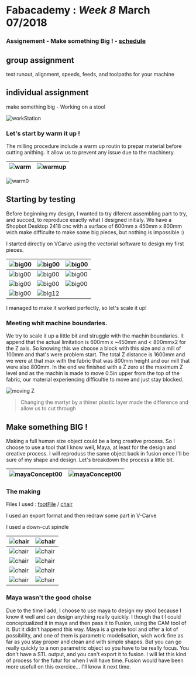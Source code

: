 # Fabacademy : *Week 8* **March 07/2018**

### Assignement - Make something Big ! - [schedule](http://academy.cba.mit.edu/classes/computer_machining/index.html)


## group assignment
  test runout, alignment, speeds, feeds, and toolpaths for your machine
## individual assignment
  make something big - Working on a stool


![workStation](assets\img\week8\cnc00.jpg)

### Let's start by warm it up !

The milling procedure include a warm up routin to prepar material before cutting anithing. It allow us to prevent any issue due to the machinery.

| ![warm](assets\img\week8\warm01.png) | ![warmup](assets\img\week8\warm00.png) |
| --- | --- |

![warm0](assets\img\week8\warm00.jpg)

## Starting by testing

Before beginning my design, I wanted to try diferent assembling part to try, and succed, to reproduce exactly what I designed initialy. We have a Shopbot Desktop 2418 cnc with a surface of 600mm x 450mm x 800mm wich make difficulte to make some big pieces, but nothing is impossible :)

I started directly on VCarve using the vectorial software to design my first pieces.

| ![big00](assets\img\week8\big00.png) | ![big00](assets\img\week8\big01.png) | ![big00](assets\img\week8\big02.jpg) |
| --- | --- | --- |
| ![big00](assets\img\week8\big03.jpg) | ![big00](assets\img\week8\big04.jpg) | ![big00](assets\img\week8\big05.jpg) |
| ![big00](assets\img\week8\big08.jpg) | ![big00](assets\img\week8\big09.jpg) | ![big00](assets\img\week8\big10.jpg) |
| ![big00](assets\img\week8\big11.jpg) | ![big12](assets\img\week8\big10.jpg)|

I managed to make it worked perfectly, so let's scale it up!

### Meeting whit machine boundaries.

We try to scale it up a little bit and struggle with the machin boundaries. It append that the actual limitation is 600mm x ~450mm and < 800mmx2 for the Z axis. So knowing this we choose a block with this size and a mill of 100mm and that's were problem start. The total Z distance is 1600mm and we were at that max with the fabric that was 800mm height and our mill that were also 800mm. In the end we finished with a Z zero at the maximum Z level and as the machin is made to move 0.5in upper from the top of the fabric, our material experiencing difficultie to move and just stay blocked.


![moving Z](assets\img\week8\scale02.jpg)

> Changing the martyr by a thiner plastic layer made the difference and allow us to cut through

## Make something BIG !

Making a full human size object could be a long creative process. So I choose to use a tool that I know well, Maya, at least for the design and creative process. I will reproduss the same object back in fusion once I'll be sure of my shape and design. Let's breakdown the process a little bit.

| ![mayaConcept00](assets\img\week8\concept00.jpg) | ![mayaConcept00](assets\img\week8\concept01.jpg) |
| --- | --- |

### The making

Files I used : [footFile](assets\files\stool\pied03.obj) / [chair](assets\files\stool\assise06.obj)

I used an export format and then redraw some part in V-Carve

I used a down-cut spindle

| ![chair](assets\img\week8\chair00.jpg) | ![chair](assets\img\week8\chair01.jpg) |
| --- | --- |
| ![chair](assets\img\week8\chair03.jpg) | ![chair](assets\img\week8\chair04.jpg) |
| ![chair](assets\img\week8\chair05.jpg) | ![chair](assets\img\week8\chair07.jpg) |
| ![chair](assets\img\week8\chair06.jpg) | ![chair](assets\img\week8\chaire00.jpeg) |
| ![chair](assets\img\week8\chaire01.jpeg) | ![chair](assets\img\week8\chaire02.jpeg) |

### Maya wasn't the good choise

Due to the time I add, I choose to use maya to design my stool because I know it well and can design anything really quickly. I though tha t I could conceptualized it in maya and then pass it to Fusion, using the CAM tool of it. But it didn't happend this way. Maya is a greate tool and offer a lot of possibility, and one of them is parametric modelisation, wich work fine as far as you stay proper and clean and with simple shapes. But you can go really quickly to a non parametric object so you have to be really focus. You don't have a STL output, and you can't export it to fusion. I will let this kind of process for the futur for when I will have time. Fusion would have been more usefull on this exercice... I'll know it next time.
